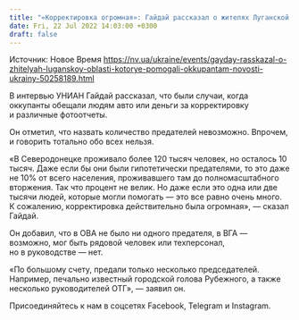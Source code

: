 ```yaml
---
title: "«Корректировка огромная»: Гайдай рассказал о жителях Луганской области, которые помогали оккупантам"
date: Fri, 22 Jul 2022 14:03:00 +0300
draft: false
---
```

Источник: Новое Время https://nv.ua/ukraine/events/gayday-rasskazal-o-zhitelyah-luganskoy-oblasti-kotorye-pomogali-okkupantam-novosti-ukrainy-50258189.html


В интервью УНИАН Гайдай рассказал, что были случаи, когда оккупанты обещали людям авто или деньги за корректировку и различные фотоотчеты.

Он отметил, что назвать количество предателей невозможно. Впрочем, и говорить тотально обо всех нельзя.

«В Северодонецке проживало более 120 тысяч человек, но осталось 10 тысяч. Даже если бы они были гипотетически предателями, то это даже не 10% от всего населения, проживавшего там до полномасштабного вторжения. Так что процент не велик. Но даже если это одна или две тысячи людей, которые могли помогать — это все равно очень много. К сожалению, корректировка действительно была огромная», — сказал Гайдай.

Он добавил, что в ОВА не было ни одного предателя, в ВГА — возможно, мог быть рядовой человек или техперсонал, но в руководстве — нет.

«По большому счету, предали только несколько председателей. Например, печально известный городской голова Рубежного, а также несколько руководителей ОТГ», — заявил он.

Присоединяйтесь к нам в соцсетях Facebook, Telegram и Instagram.
